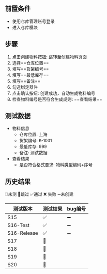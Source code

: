 
## 前置条件

- 使用仓库管理账号登录
- 进入仓库模块

## 步骤

1. 点击创建物料按钮: 跳转至创建物料页面
2. 选择==仓库位置== 
3. 填写==货架编号== 
4. 填写==最低库存== 
5. 填写==备注== 
6. 勾选绑定器件       
7. 点击确认按钮: 创建成功，自动生成物料编号
8. 检查物料编号是否符合生成规则: ==查看结果== 

## 测试数据

- 物料信息
	- 仓库位置: 上海
	- 货架编号: K-1001
	- 最低库存: 999
	- 备注: 测试数据
- 查看结果
	- 是否符合格式要求: 物料类型编码+序号

## 历史结果
 ◻️未测    🚫跳过     ✅通过    ❌ 失败     ➖未创建
 
| 测试版本 | 测试结果 | bug编号 |
| ---- | ---- | ---- |
| S15 | ✅ | ➖ |
| S16-Test | ✅ | ➖ |
| S16-Release | ✅ | ➖ |
| S17 | 🚫 |  |
| S18 | 🚫 |  |
| S19 | 🚫 |  |
| S20 | 🚫 |  |
